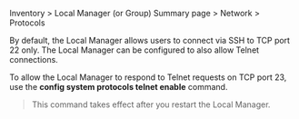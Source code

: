 <!-- 5.5.2 -->

Inventory > Local Manager (or Group) Summary page > Network > Protocols

By default, the Local Manager allows users to connect via SSH to TCP port 22 only. The Local Manager can be configured to also allow Telnet connections.

To allow the Local Manager to respond to Telnet requests on TCP port 23, use the **config system protocols telnet enable** command.

> This command takes effect after you restart the Local Manager.
